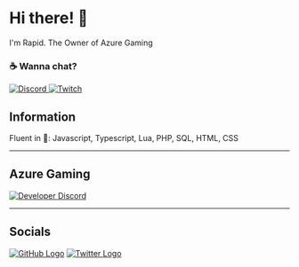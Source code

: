 # Hi there! 🌌

I'm Rapid. The Owner of Azure Gaming

### ☕ Wanna chat?

<p>
    <a href="https://discordapp.com/users/637958967011704832/">
        <img alt="Discord" src="https://img.shields.io/static/v1?style=flat&logo=discord&logoColor=white&color=%237289DA&label=&message=Rapid%235960"/>
    </a>
    <a href="https://www.twitch.tv/rapidaus/">
        <img alt="Twitch" src="https://img.shields.io/static/v1?style=flat&logo=twitch&logoColor=white&color=%239146FF&label=&message=RapidAUS"/>
    </a>
</p>

## Information

Fluent in 💾: Javascript, Typescript, Lua, PHP, SQL, HTML, CSS

<hr>

## Azure Gaming
[![Developer Discord](https://discord.com/api/guilds/914774414032252938/widget.png?style=banner3)](https://discord.gg/azuregaming)

<hr>

## Socials
[![GitHub Logo](https://icons.iconarchive.com/icons/limav/flat-gradient-social/64/Github-icon.png)](https://github.com/rapidaus)
[![Twitter Logo](https://icons.iconarchive.com/icons/limav/flat-gradient-social/64/Twitter-icon.png)](http://twitter.com/RapidOceanic)
